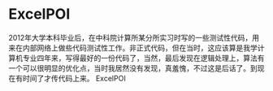 ExcelPOI
========
2012年大学本科毕业后，在中科院计算所某分所实习时写的一些测试性代码，用来在内部网络上做些代码测试性工作。非正式代码，但在当时，这应该算是我学计算机专业四年来，写得最好的一份代码了，当然，最后发现在逻辑处理上，算法有一个可以很明显的优化点，当时我居然没有发现，真羞愧，不过这是后话了。到现在有时间了才传代码上来。
ExcelPOI

